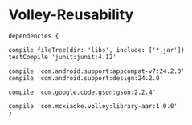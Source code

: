 # Volley-Reusability
    dependencies {
    
    compile fileTree(dir: 'libs', include: ['*.jar'])
    testCompile 'junit:junit:4.12'
    
    compile 'com.android.support:appcompat-v7:24.2.0'
    compile 'com.android.support:design:24.2.0'
    
    compile 'com.google.code.gson:gson:2.2.4'
    
    compile 'com.mcxiaoke.volley:library-aar:1.0.0'
    }
